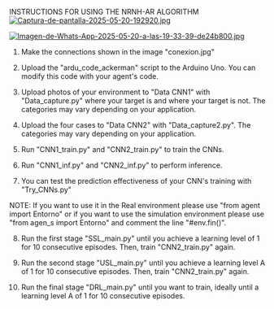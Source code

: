 INSTRUCTIONS FOR USING THE NRNH-AR ALGORITHM
[![Captura-de-pantalla-2025-05-20-192920.jpg](https://i.postimg.cc/tRscHkTN/Captura-de-pantalla-2025-05-20-192920.jpg)](https://postimg.cc/G91KFkv4)

[![Imagen-de-Whats-App-2025-05-20-a-las-19-33-39-de24b800.jpg](https://i.postimg.cc/W1YrjGt0/Imagen-de-Whats-App-2025-05-20-a-las-19-33-39-de24b800.jpg)](https://postimg.cc/w1J3QsXB)

1. Make the connections shown in the image "conexion.jpg"

2. Upload the "ardu_code_ackerman" script to the Arduino Uno. You can modify this code with your agent's code.

3. Upload photos of your environment to "Data CNN1" with "Data_capture.py" where your target is and where your target is not. The categories may vary depending on your application.

4. Upload the four cases to "Data CNN2" with "Data_capture2.py". The categories may vary depending on your application.

5. Run "CNN1_train.py" and "CNN2_train.py" to train the CNNs.

6. Run "CNN1_inf.py" and "CNN2_inf.py" to perform inference.

7. You can test the prediction effectiveness of your CNN's training with "Try_CNNs.py"

NOTE: If you want to use it in the Real environment please use "from agent import Entorno" or if you want to use the simulation environment please use "from agen_s import Entorno" and comment the line "#env.fin()".

8. Run the first stage "SSL_main.py" until you achieve a learning level of 1 for 10 consecutive episodes. Then, train "CNN2_train.py" again.

9. Run the second stage "USL_main.py" until you achieve a learning level A of 1 for 10 consecutive episodes. Then, train "CNN2_train.py" again.

10. Run the final stage "DRL_main.py" until you want to train, ideally until a learning level A of 1 for 10 consecutive episodes.
